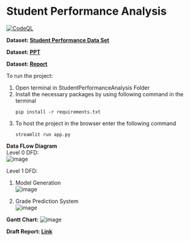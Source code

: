 # Student Performance Analysis

[![CodeQL](https://github.com/JanhaviAnap/StudentPerformanceAnalysis/actions/workflows/codeql-analysis.yml/badge.svg)](https://github.com/JanhaviAnap/StudentPerformanceAnalysis/actions/workflows/codeql-analysis.yml)

**Dataset: [Student Performance Data Set](https://archive-beta.ics.uci.edu/ml/datasets/student+performance)**


**Dataset: [PPT](https://docs.google.com/presentation/d/1Fs0NI1YzfsILR0xKJNelxuyIILKWzlgjik6Nv8NkFfg/edit?usp=sharing)**


**Dataset: [Report](https://docs.google.com/document/d/1r9BrkZeZx2t5edw2hjy5vYbjZHLOUdNrzrhsXE8F76c/edit?usp=sharing)**


To run the project:
1. Open terminal in StudentPerformanceAnalysis Folder
2. Install the necessary packages by using following command in the terminal
   ```
   pip install -r requirements.txt
   ```
2. To host the project in the browser enter the following command
   ```
   streamlit run app.py
   ```
   
   
**Data FLow Diagram**<br/>
Level 0 DFD: <br/>
![image](https://user-images.githubusercontent.com/63518181/138637835-3a703c75-9096-4860-b374-00ff57b68145.png)
 
Level 1 DFD:
1. Model Generation<br/>
![image](https://user-images.githubusercontent.com/63518181/138640783-bd4fbbcf-c3d2-4d8b-9f5c-3b6df7556fd8.png)
 
2. Grade Prediction System<br/>
![image](https://user-images.githubusercontent.com/63518181/138641413-f1adb8b0-ce95-4f91-80a5-3ee02c8f787f.png)


**Gantt Chart:**
![image](https://user-images.githubusercontent.com/63518181/138635717-45193bc2-f6e5-4080-b498-7a9dd33ede7e.png)

**Draft Report: [Link](https://docs.google.com/document/d/1dcfqB4wSCVZQP9nqa0tKlM3afpuTEsSvV7Zh8Hm9f_A/edit)**




